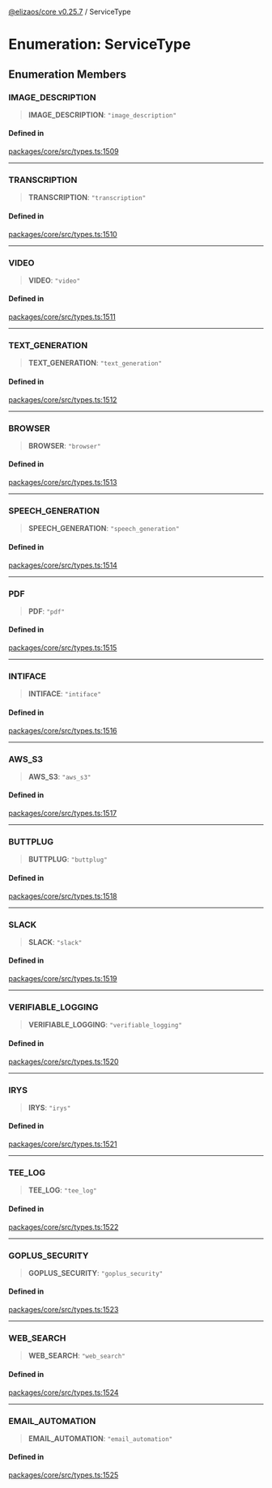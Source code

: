 [@elizaos/core v0.25.7](../index.md) / ServiceType

# Enumeration: ServiceType

## Enumeration Members

### IMAGE\_DESCRIPTION

> **IMAGE\_DESCRIPTION**: `"image_description"`

#### Defined in

[packages/core/src/types.ts:1509](https://github.com/elizaOS/eliza/blob/main/packages/core/src/types.ts#L1509)

***

### TRANSCRIPTION

> **TRANSCRIPTION**: `"transcription"`

#### Defined in

[packages/core/src/types.ts:1510](https://github.com/elizaOS/eliza/blob/main/packages/core/src/types.ts#L1510)

***

### VIDEO

> **VIDEO**: `"video"`

#### Defined in

[packages/core/src/types.ts:1511](https://github.com/elizaOS/eliza/blob/main/packages/core/src/types.ts#L1511)

***

### TEXT\_GENERATION

> **TEXT\_GENERATION**: `"text_generation"`

#### Defined in

[packages/core/src/types.ts:1512](https://github.com/elizaOS/eliza/blob/main/packages/core/src/types.ts#L1512)

***

### BROWSER

> **BROWSER**: `"browser"`

#### Defined in

[packages/core/src/types.ts:1513](https://github.com/elizaOS/eliza/blob/main/packages/core/src/types.ts#L1513)

***

### SPEECH\_GENERATION

> **SPEECH\_GENERATION**: `"speech_generation"`

#### Defined in

[packages/core/src/types.ts:1514](https://github.com/elizaOS/eliza/blob/main/packages/core/src/types.ts#L1514)

***

### PDF

> **PDF**: `"pdf"`

#### Defined in

[packages/core/src/types.ts:1515](https://github.com/elizaOS/eliza/blob/main/packages/core/src/types.ts#L1515)

***

### INTIFACE

> **INTIFACE**: `"intiface"`

#### Defined in

[packages/core/src/types.ts:1516](https://github.com/elizaOS/eliza/blob/main/packages/core/src/types.ts#L1516)

***

### AWS\_S3

> **AWS\_S3**: `"aws_s3"`

#### Defined in

[packages/core/src/types.ts:1517](https://github.com/elizaOS/eliza/blob/main/packages/core/src/types.ts#L1517)

***

### BUTTPLUG

> **BUTTPLUG**: `"buttplug"`

#### Defined in

[packages/core/src/types.ts:1518](https://github.com/elizaOS/eliza/blob/main/packages/core/src/types.ts#L1518)

***

### SLACK

> **SLACK**: `"slack"`

#### Defined in

[packages/core/src/types.ts:1519](https://github.com/elizaOS/eliza/blob/main/packages/core/src/types.ts#L1519)

***

### VERIFIABLE\_LOGGING

> **VERIFIABLE\_LOGGING**: `"verifiable_logging"`

#### Defined in

[packages/core/src/types.ts:1520](https://github.com/elizaOS/eliza/blob/main/packages/core/src/types.ts#L1520)

***

### IRYS

> **IRYS**: `"irys"`

#### Defined in

[packages/core/src/types.ts:1521](https://github.com/elizaOS/eliza/blob/main/packages/core/src/types.ts#L1521)

***

### TEE\_LOG

> **TEE\_LOG**: `"tee_log"`

#### Defined in

[packages/core/src/types.ts:1522](https://github.com/elizaOS/eliza/blob/main/packages/core/src/types.ts#L1522)

***

### GOPLUS\_SECURITY

> **GOPLUS\_SECURITY**: `"goplus_security"`

#### Defined in

[packages/core/src/types.ts:1523](https://github.com/elizaOS/eliza/blob/main/packages/core/src/types.ts#L1523)

***

### WEB\_SEARCH

> **WEB\_SEARCH**: `"web_search"`

#### Defined in

[packages/core/src/types.ts:1524](https://github.com/elizaOS/eliza/blob/main/packages/core/src/types.ts#L1524)

***

### EMAIL\_AUTOMATION

> **EMAIL\_AUTOMATION**: `"email_automation"`

#### Defined in

[packages/core/src/types.ts:1525](https://github.com/elizaOS/eliza/blob/main/packages/core/src/types.ts#L1525)
